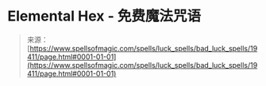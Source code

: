 <!--yml

category: 未分类

date: 2024-06-12 19:01:24

-->

# Elemental Hex - 免费魔法咒语

> 来源：[https://www.spellsofmagic.com/spells/luck_spells/bad_luck_spells/19411/page.html#0001-01-01](https://www.spellsofmagic.com/spells/luck_spells/bad_luck_spells/19411/page.html#0001-01-01)
